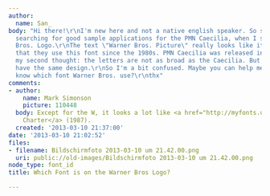 ```yaml
---
author:
  name: San_
body: "Hi there!\r\nI'm new here and not a native english speaker. So sorry for mistakes.\r\n\r\nI'm
  searching for good sample applications for the PMN Caecilia, when I saw the Warner
  Bros. Logo.\r\nThe text \"Warner Bros. Picture\" really looks like it, but i saw
  that they use this font since the 1980s. PMN Caecilia was released in 1990...\r\nAnd
  my second thought: the letters are not as broad as the Caecilia. But the letters
  have the same design.\r\nSo I'm a bit confused. Maybe you can help me? Does anyone
  know which font Warner Bros. use?\r\nthx"
comments:
- author:
    name: Mark Simonson
    picture: 110448
  body: Except for the W, it looks a lot like <a href="http://myfonts.us/td-Owl6pT">ITC
    Charter</a> (1987).
  created: '2013-03-10 21:37:00'
date: '2013-03-10 21:02:52'
files:
- filename: Bildschirmfoto 2013-03-10 um 21.42.00.png
  uri: public://old-images/Bildschirmfoto 2013-03-10 um 21.42.00.png
node_type: font_id
title: Which Font is on the Warner Bros Logo?

---
```

